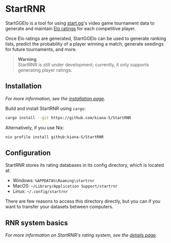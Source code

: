 # StartRNR

StartGGElo is a tool for using [start.gg](https://www.start.gg/)'s video game tournament data to
generate and maintain [Elo ratings](https://wikipedia.org/wiki/Elo_rating_system) for each competitive player.

Once Elo ratings are generated, StartGGElo can be used to generate ranking lists, predict the
probability of a player winning a match, generate seedings for future tournaments, and more.

> **Warning**<br>
> StartRNR is still under development; currently, it only supports generating player ratings.

## Installation

*For more information, see the [installation page](INSTALL.md).*

Build and install StartRNR using `cargo`:

``` sh
cargo install --git https://github.com/kiana-S/StartRNR
```

Alternatively, if you use Nix:

``` sh
nix profile install github:kiana-S/StartRNR
```

## Configuration

StartRNR stores its rating databases in its config directory, which is located at:

- Windows: `%APPDATA%\Roaming\startrnr`
- MacOS: `~/Library/Application Support/startrnr`
- Linux: `~/.config/startrnr`

There are few reasons to access this directory directly, but you can if you want to transfer your
datasets between computers.

## RNR system basics

*For more information on StartRNR's rating system, see the [details page](DETAILS.md).*
